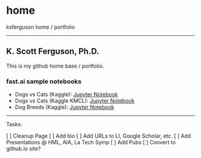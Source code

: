 # home
ksferguson home / portfolio

---

## K. Scott Ferguson, Ph.D.

This is my github home base / portfolio.

### fast.ai sample notebooks

  * Dogs vs Cats (Kaggle): [Jupyter Notebook](https://github.com/ksferguson/home/blob/master/nbs/fastai-BC-Dogs-Cats.ipynb)
  * Dogs vs Cats (Kaggle KMCL): [Jupyter Notebook](https://github.com/ksferguson/home/blob/master/nbs/fastai-BC-Dogs-Cats-KMCL.ipynb)
  * Dog Breeds (Kaggle): [Jupyter Notebook](https://github.com/ksferguson/home/blob/master/nbs/fastai-MC-Dog-Breeds.ipynb)



---
Tasks:

  [ ] Cleanup Page
  [ ] Add bio
  [ ] Add URLs to LI, Google Scholar, etc.
  [ ] Add Presentations @ HML, AIA, La Tech Symp
  [ ] Add Pubs
  [ ] Convert to github.io site?
